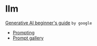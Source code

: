 # llm

[Generative AI beginner's guide](https://cloud.google.com/vertex-ai/generative-ai/docs/learn/overview?hl=zh-cn) `by google`
- [Prompting](https://cloud.google.com/vertex-ai/generative-ai/docs/learn/prompts/introduction-prompt-design?hl=zh-cn)
- [Prompt gallery](https://cloud.google.com/vertex-ai/generative-ai/docs/prompt-gallery?hl=zh-cn)
